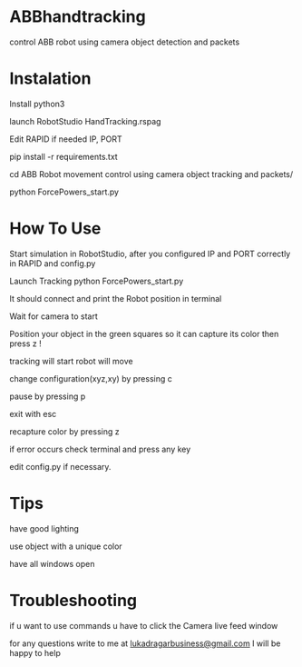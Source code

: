 # ABBhandtracking
control ABB robot using camera object detection and packets

# Instalation
Install python3

launch RobotStudio HandTracking.rspag

Edit RAPID if needed IP, PORT


pip install -r requirements.txt

cd ABB Robot movement control using camera object tracking and packets/

python ForcePowers_start.py

# How To Use

Start simulation in RobotStudio, after you configured IP and PORT correctly in RAPID and config.py

Launch Tracking python ForcePowers_start.py

It should connect and print the Robot position in terminal

Wait for camera to start 

Position your object in the green squares so it can capture its color then press z !

tracking will start robot will move 

change configuration(xyz,xy) by pressing c

pause by pressing p

exit with esc

recapture color by pressing z

if error occurs check terminal and press any key

edit config.py if necessary.

# Tips
have good lighting

use object with a unique color 

have all windows open 

# Troubleshooting
if u want to use commands u have to click the Camera live feed window

for any questions write to me at lukadragarbusiness@gmail.com I will be happy to help



